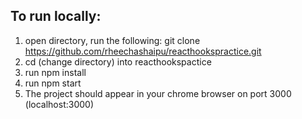 ## To run locally:

1. open directory, run the following: git clone https://github.com/rheechashaipu/reacthookspractice.git
2. cd (change directory) into reacthookspactice
3. run npm install
4. run npm start
5. The project should appear in your chrome browser on port 3000 (localhost:3000)